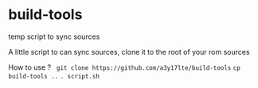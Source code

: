 # build-tools
temp script to sync sources

A little script to can sync sources, clone it to the root of your rom sources

How to use ?
``` git clone https://github.com/a3y17lte/build-tools```
``` cp build-tools .. ```
``` . script.sh ```
